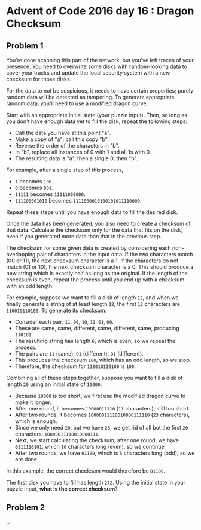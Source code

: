 # Advent of Code 2016 day 16 : Dragon Checksum

## Problem 1

You're done scanning this part of the network, but you've left traces of your presence.
You need to overwrite some disks with random-looking data to cover your tracks and
update the local security system with a new checksum for those disks.

For the data to not be suspicious, it needs to have certain properties; purely random
data will be detected as tampering. To generate appropriate random data, you'll need
to use a modified dragon curve.

Start with an appropriate initial state (your puzzle input). Then, so long as you
don't have enough data yet to fill the disk, repeat the following steps:

- Call the data you have at this point "a".
- Make a copy of "a"; call this copy "b".
- Reverse the order of the characters in "b".
- In "b", replace all instances of 0 with 1 and all 1s with 0.
- The resulting data is "a", then a single 0, then "b".

For example, after a single step of this process,

- `1` becomes `100`.
- `0` becomes `001`.
- `11111` becomes `11111000000`.
- `111100001010` becomes `1111000010100101011110000`.

Repeat these steps until you have enough data to fill the desired disk.

Once the data has been generated, you also need to create a checksum of that data.
Calculate the checksum only for the data that fits on the disk, even if you generated
more data than that in the previous step.

The checksum for some given data is created by considering each non-overlapping pair
of characters in the input data. If the two characters match (00 or 11), the next
checksum character is a 1. If the characters do not match (01 or 10), the next checksum
character is a 0. This should produce a new string which is exactly half as long as
the original. If the length of the checksum is even, repeat the process until you
end up with a checksum with an odd length.

For example, suppose we want to fill a disk of length `12`, and when we finally generate
a string of at least length `12`, the first `12` characters are `110010110100`. To generate
its checksum:

- Consider each pair: `11`, `00`, `10`, `11`, `01`, `00`.
- These are same, same, different, same, different, same, producing `110101`.
- The resulting string has length `6`, which is even, so we repeat the process.
- The pairs are `11` (same), `01` (different), `01` (different).
- This produces the checksum `100`, which has an odd length, so we stop.
- Therefore, the checksum for `110010110100` is `100`.

Combining all of these steps together, suppose you want to fill a disk of length
`20` using an initial state of `10000`:

- Because `10000` is too short, we first use the modified dragon curve to make it longer.
- After one round, it becomes `10000011110` (`11` characters), still too short.
- After two rounds, it becomes `10000011110010000111110` (`23` characters), which
  is enough.
- Since we only need `20`, but we have `23`, we get rid of all but the first `20`
  characters: `10000011110010000111`.
- Next, we start calculating the checksum; after one round, we have `0111110101`,
  which `10` characters long (even), so we continue.
- After two rounds, we have `01100`, which is `5` characters long (odd), so we are
  done.

In this example, the correct checksum would therefore be `01100`.

The first disk you have to fill has length `272`. Using the initial state in your
puzzle input, **what is the correct checksum**?

## Problem 2

...
